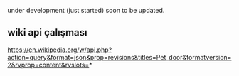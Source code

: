 under development (just started)
soon to be updated.


## wiki api çalışması

https://en.wikipedia.org/w/api.php?action=query&format=json&prop=revisions&titles=Pet_door&formatversion=2&rvprop=content&rvslots=* 